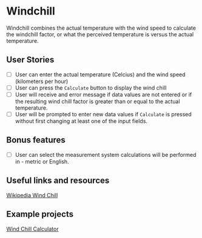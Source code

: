 # Windchill

Windchill combines the actual temperature with the wind speed to calculate
the windchill factor, or what the perceived temperature is versus the actual
temperature.

## User Stories

-   [ ] User can enter the actual temperature (Celcius) and the wind speed
(kilometers per hour)
-   [ ] User can press the `Calculate` button to display the wind chill
-   [ ] User will receive and error message if data values are not entered
or if the resulting wind chill factor is greater than or equal to the
actual temperature.
-   [ ] User will be prompted to enter new data values if `Calculate` is 
pressed without first changing at least one of the input fields.

## Bonus features

-   [ ] User can select the measurement system calculations will be performed
in - metric or English.

## Useful links and resources

[Wikipedia Wind Chill](https://en.wikipedia.org/wiki/Wind_chill)

## Example projects

[Wind Chill Calculator](http://www.jsmadeeasy.com/javascripts/Calculators/Wind%20Chill%20Calculator/index.htm)
